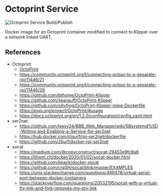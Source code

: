 # Octoprint Service

![Octoprint Service Build/Publish](https://github.com/geoff-coppertop/serviceoctoprint/workflows/Octoprint%20Service%20Build/Publish/badge.svg)

Docker image for an Octoprint container modified to connect to Klipper over a network linked UART.

## References

 - Octoprint
    - [OctoPrint](https://octoprint.org)
    - <https://community.octoprint.org/t/connecting-octopi-to-a-separate-rpi/11446/21>
    - <https://community.octoprint.org/t/connecting-octopi-to-a-separate-rpi/11446/29>
    - <https://github.com/bthome/OctoPrint-Klipper>
    - <https://github.com/seanauff/OctoPrint-Klipper>
    - <https://github.com/sillyfrog/OctoPrint-Klipper-mjpg-Dockerfile>
    - <https://pypi.org/project/OctoPrint/#usage>
    - <https://docs.octoprint.org/en/1.2.0/configuration/config_yaml.html>
 - ser2net
    - <https://github.com/leesy24/BBB_Web_Manager/wiki/5Bsystemd%5D-Writing-and-Enabling-a-Service-for-ser2net>
    - <https://hub.docker.com/r/jsurf/rpi-ser2net/dockerfile>
    - <https://github.com/JSurf/docker-rpi-ser2net>
 - socat
    - <https://medium.com/@copyconstruct/socat-29453e9fc8a6>
    - <https://lihsmi.ch/docker/2020/01/02/socat-docker.html>
    - <https://github.com/bpack/docker-socat>
    - <https://github.com/craSH/socat/blob/master/EXAMPLES>
    - <https://unix.stackexchange.com/questions/489478/virtual-serial-port-between-docker-containers>
    - <https://stackoverflow.com/questions/20532195/socat-with-a-virtual-tty-link-and-fork-removes-my-pty-link>
